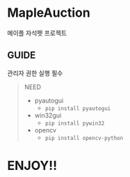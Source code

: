 # MapleAuction
메이플 자석펫 프로젝트

## GUIDE
관리자 권한 실행 필수

> NEED
> + pyautogui
>   + ```pip install pyautogui```
> + win32gui
>   + ```pip install pywin32```
> + opencv
>   + ```pip install opencv-python```

# ENJOY!!

